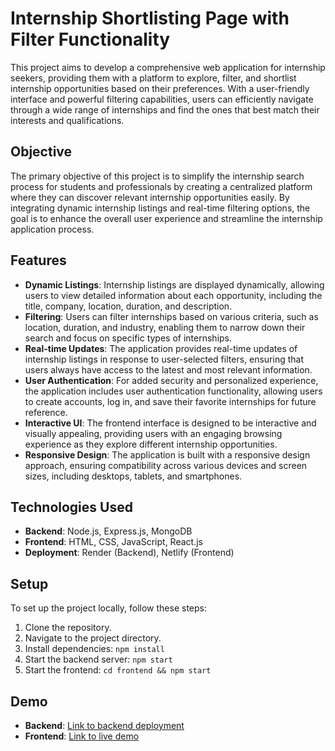 # Internship Shortlisting Page with Filter Functionality

This project aims to develop a comprehensive web application for internship seekers, providing them with a platform to explore, filter, and shortlist internship opportunities based on their preferences. With a user-friendly interface and powerful filtering capabilities, users can efficiently navigate through a wide range of internships and find the ones that best match their interests and qualifications.

## Objective
The primary objective of this project is to simplify the internship search process for students and professionals by creating a centralized platform where they can discover relevant internship opportunities easily. By integrating dynamic internship listings and real-time filtering options, the goal is to enhance the overall user experience and streamline the internship application process.

## Features
- **Dynamic Listings**: Internship listings are displayed dynamically, allowing users to view detailed information about each opportunity, including the title, company, location, duration, and description.
- **Filtering**: Users can filter internships based on various criteria, such as location, duration, and industry, enabling them to narrow down their search and focus on specific types of internships.
- **Real-time Updates**: The application provides real-time updates of internship listings in response to user-selected filters, ensuring that users always have access to the latest and most relevant information.
- **User Authentication**: For added security and personalized experience, the application includes user authentication functionality, allowing users to create accounts, log in, and save their favorite internships for future reference.
- **Interactive UI**: The frontend interface is designed to be interactive and visually appealing, providing users with an engaging browsing experience as they explore different internship opportunities.
- **Responsive Design**: The application is built with a responsive design approach, ensuring compatibility across various devices and screen sizes, including desktops, tablets, and smartphones.

## Technologies Used
- **Backend**: Node.js, Express.js, MongoDB
- **Frontend**: HTML, CSS, JavaScript, React.js
- **Deployment**: Render (Backend), Netlify (Frontend)

## Setup
To set up the project locally, follow these steps:
1. Clone the repository.
2. Navigate to the project directory.
3. Install dependencies: `npm install`
4. Start the backend server: `npm start`
5. Start the frontend: `cd frontend && npm start`

## Demo
- **Backend**: [Link to backend deployment]( https://internbrand-ekq2.onrender.com/api/getPosts)
- **Frontend**: [Link to live demo](https://internbrand.netlify.app/)
